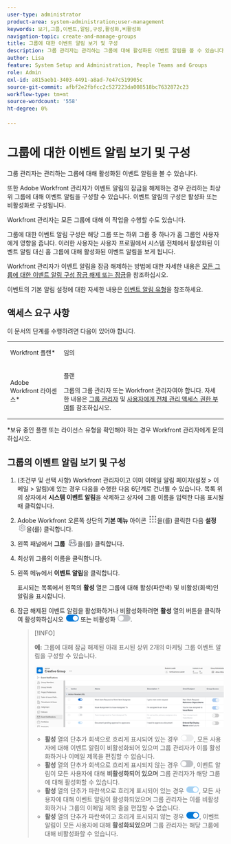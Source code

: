 ```yaml
---
user-type: administrator
product-area: system-administration;user-management
keywords: 보기,그룹,이벤트,알림,구성,활성화,비활성화
navigation-topic: create-and-manage-groups
title: 그룹에 대한 이벤트 알림 보기 및 구성
description: 그룹 관리자는 관리하는 그룹에 대해 활성화된 이벤트 알림을 볼 수 있습니다. 또한 Adobe Workfront 관리자가 이벤트 알림의 잠금을 해제하는 경우 관리하는 최상위 그룹에 대해 이벤트 알림을 구성할 수 있습니다. 이벤트 알림의 구성은 활성화 또는 비활성화로 구성됩니다.
author: Lisa
feature: System Setup and Administration, People Teams and Groups
role: Admin
exl-id: a815aeb1-3403-4491-a8ad-7e47c519905c
source-git-commit: afbf2e2fbfcc2c527223da008518bc7632872c23
workflow-type: tm+mt
source-wordcount: '558'
ht-degree: 0%

---
```


# 그룹에 대한 이벤트 알림 보기 및 구성

그룹 관리자는 관리하는 그룹에 대해 활성화된 이벤트 알림을 볼 수 있습니다.

또한 Adobe Workfront 관리자가 이벤트 알림의 잠금을 해제하는 경우 관리하는 최상위 그룹에 대해 이벤트 알림을 구성할 수 있습니다. 이벤트 알림의 구성은 활성화 또는 비활성화로 구성됩니다.

Workfront 관리자는 모든 그룹에 대해 이 작업을 수행할 수도 있습니다.

그룹에 대한 이벤트 알림 구성은 해당 그룹 또는 하위 그룹 중 하나가 홈 그룹인 사용자에게 영향을 줍니다. 이러한 사용자는 사용자 프로필에서 시스템 전체에서 활성화된 이벤트 알림 대신 홈 그룹에 대해 활성화된 이벤트 알림을 보게 됩니다.

Workfront 관리자가 이벤트 알림을 잠금 해제하는 방법에 대한 자세한 내용은 [모든 그룹에 대한 이벤트 알림 구성 잠금 해제 또는 잠금](../../../administration-and-setup/manage-workfront/emails/unlock-configuration-of-event-notifications-for-groups.md)을 참조하십시오.

이벤트의 기본 알림 설정에 대한 자세한 내용은 [이벤트 알림 유형](../../../administration-and-setup/manage-workfront/emails/event-notifications-available-in-wf.md)을 참조하세요.

## 액세스 요구 사항

이 문서의 단계를 수행하려면 다음이 있어야 합니다.

<table style="table-layout:auto"> 
 <col> 
 <col> 
 <tbody> 
  <tr> 
   <td role="rowheader">Workfront 플랜*</td> 
   <td> <p>임의</p> </td> 
  </tr> 
  <tr> 
   <td role="rowheader">Adobe Workfront 라이센스*</td> 
   <td> <p>플랜 </p> <p>그룹의 그룹 관리자 또는 Workfront 관리자여야 합니다. 자세한 내용은 <a href="../../../administration-and-setup/manage-groups/group-roles/group-administrators.md" class="MCXref xref">그룹 관리자</a> 및 <a href="../../../administration-and-setup/add-users/configure-and-grant-access/grant-a-user-full-administrative-access.md" class="MCXref xref">사용자에게 전체 관리 액세스 권한 부여</a>를 참조하십시오.</p> </td> 
  </tr> 
 </tbody> 
</table>

&#42;보유 중인 플랜 또는 라이선스 유형을 확인해야 하는 경우 Workfront 관리자에게 문의하십시오.

## 그룹의 이벤트 알림 보기 및 구성

1. (조건부 및 선택 사항) Workfront 관리자이고 이미 이메일 알림 페이지(설정 > 이메일 > 알림)에 있는 경우 다음을 수행한 다음 6단계로 건너뛸 수 있습니다. 목록 위의 상자에서 **시스템 이벤트 알림**&#x200B;을 삭제하고 상자에 그룹 이름을 입력한 다음 표시될 때 클릭합니다.
1. Adobe Workfront 오른쪽 상단의 **기본 메뉴** 아이콘 ![](assets/main-menu-icon.png)을(를) 클릭한 다음 **설정** ![](assets/gear-icon-settings.png)을(를) 클릭합니다.

1. 왼쪽 패널에서 **그룹** ![](assets/groups-icon.png)을(를) 클릭합니다.

1. 최상위 그룹의 이름을 클릭합니다.
1. 왼쪽 메뉴에서 **이벤트 알림**&#x200B;을 클릭합니다.

   표시되는 목록에서 왼쪽의 **활성** 열은 그룹에 대해 활성(파란색) 및 비활성(회색)인 알림을 표시합니다.

1. 잠금 해제된 이벤트 알림을 활성화하거나 비활성화하려면 <strong>활성</strong> 열의 버튼을 클릭하여 활성화하십시오 <img src="assets/email-notification-enabled-unlocked.png"> 또는 비활성화 <img src="assets/email-notification-disabled-unlocked.png">.

   >[!INFO]
   >
   >**예:** 그룹에 대해 잠금 해제된 아래 표시된 상위 2개의 마케팅 그룹 이벤트 알림을 구성할 수 있습니다.</p> <p> <img src="assets/configure-group-event-notifications.png">
   >* <strong>활성</strong> 열의 단추가 회색으로 흐리게 표시되어 있는 경우 <img src="assets/email-notification-disabled-locked.png">, 모든 사용자에 대해 이벤트 알림이 비활성화되어 있으며 그룹 관리자가 이를 활성화하거나 이메일 제목을 편집할 수 없습니다.
   >* <strong>활성</strong> 열의 단추가 회색으로 흐리게 표시되지 않는 경우 <img src="assets/email-notification-disabled-unlocked.png">, 이벤트 알림이 모든 사용자에 대해 <strong>비활성화되어 있으며</strong> 그룹 관리자가 해당 그룹에 대해 활성화할 수 있습니다.
   >* <strong>활성</strong> 열의 단추가 파란색으로 흐리게 표시되어 있는 경우 <img src="assets/email-notification-enabled-locked.png">, 모든 사용자에 대해 이벤트 알림이 활성화되었으며 그룹 관리자는 이를 비활성화하거나 그룹의 이메일 제목 줄을 편집할 수 없습니다.
   >* <strong>활성</strong> 열의 단추가 파란색이고 흐리게 표시되지 않는 경우 <img src="assets/email-notification-enabled-unlocked.png">, 이벤트 알림이 모든 사용자에 대해 <strong>활성화되었으며</strong> 그룹 관리자는 해당 그룹에 대해 비활성화할 수 있습니다.

<!--
This step (with substeps) is for functionality from a Sprint 3 2021 story that got put on hold. Also see the PDF on the story for some text earlier in the article that needs to be added. 

1. To customize the email subject line of an event notification,
  1. Click the name of the event notification.
  1. In the <strong>Event Notification</strong> box that displays, in the <strong>Email Subject Line</strong> box, change the text and fields, including custom fields, then click <strong>Update</strong> to save the new subject lines for your emails.
  IMPORTANT: The names of the fields added must match the camel case syntax of our database structure. For more information about how our objects and their fields are named in the Workfront database, see the <a href="../../../wf-api/workfront-api.md" class="MCXref xref">Adobe Workfront API</a>.
  For more information about customizing the email subject line of an event notification, see <a href="../../../administration-and-setup/manage-workfront/emails/custom-email-subjects-event-notification.md" class="MCXref xref">Customize email subjects for event notifications</a>. 
-->

